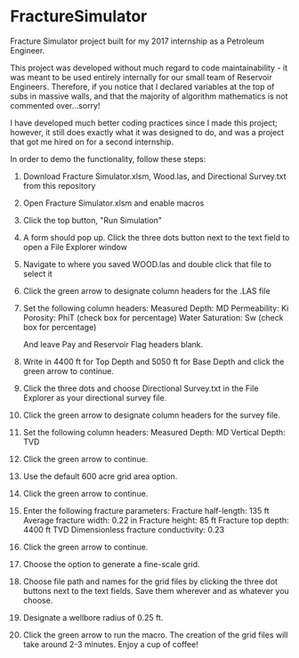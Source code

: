 # FractureSimulator
Fracture Simulator project built for my 2017 internship as a Petroleum Engineer.


This project was developed without much regard to code maintainability - it was meant to be used entirely internally for our small team of Reservoir Engineers. Therefore, if you notice that I declared variables at the top of subs in massive walls, and that the majority of algorithm mathematics is not commented over...sorry!


I have developed much better coding practices since I made this project; however, it still does exactly what it was designed to do, and was a project that got me hired on for a second internship.


In order to demo the functionality, follow these steps:


1) Download Fracture Simulator.xlsm, Wood.las, and Directional Survey.txt from this repository
2) Open Fracture Simulator.xlsm and enable macros
3) Click the top button, "Run Simulation"
4) A form should pop up. Click the three dots button next to the text field to open a File Explorer window
5) Navigate to where you saved WOOD.las and double click that file to select it
6) Click the green arrow to designate column headers for the .LAS file
7) Set the following column headers:
    Measured Depth: MD
    Permeability: Ki
    Porosity: PhiT (check box for percentage)
    Water Saturation: Sw (check box for percentage)
    
   And leave Pay and Reservoir Flag headers blank.
8) Write in 4400 ft for Top Depth and 5050 ft for Base Depth and click the green arrow to continue.
9) Click the three dots and choose Directional Survey.txt in the File Explorer as your directional survey file.
10) Click the green arrow to designate column headers for the survey file.
11) Set the following column headers:
     Measured Depth: MD
     Vertical Depth: TVD
12) Click the green arrow to continue.
13) Use the default 600 acre grid area option.
14) Click the green arrow to continue.
15) Enter the following fracture parameters:
     Fracture half-length: 135 ft
     Average fracture width: 0.22 in
     Fracture height: 85 ft
     Fracture top depth: 4400 ft TVD
     Dimensionless fracture conductivity: 0.23
16) Click the green arrow to continue.
17) Choose the option to generate a fine-scale grid.
18) Choose file path and names for the grid files by clicking the three dot buttons next to the text fields. Save them wherever and as whatever you choose.
19) Designate a wellbore radius of 0.25 ft.
20) Click the green arrow to run the macro. The creation of the grid files will take around 2-3 minutes. Enjoy a cup of coffee!
